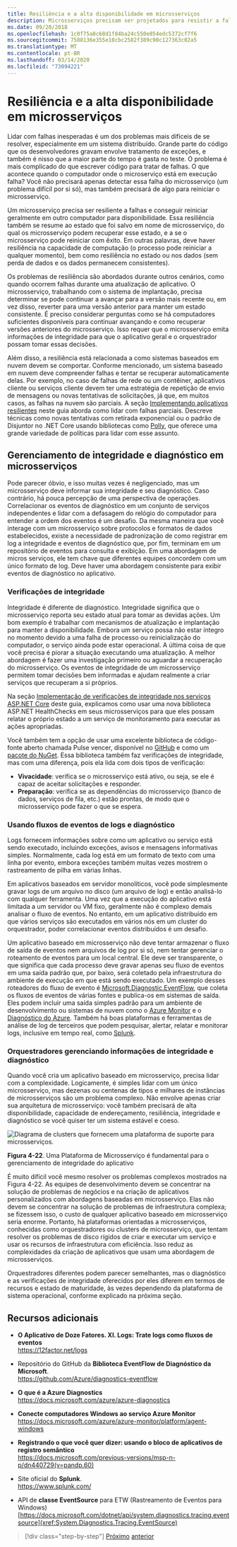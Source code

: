 ```yaml
---
title: Resiliência e a alta disponibilidade em microsserviços
description: Microsserviços precisam ser projetados para resistir a falhas de dependências e de rede transitória e precisam ser resilientes para alcançar alta disponibilidade.
ms.date: 09/20/2018
ms.openlocfilehash: 1c0f75a8c68d1f84ba24c550e854edc5372cf7f6
ms.sourcegitcommit: 7588136e355e10cbc2582f389c90c127363c02a5
ms.translationtype: MT
ms.contentlocale: pt-BR
ms.lasthandoff: 03/14/2020
ms.locfileid: "73094221"
---
```

# <a name="resiliency-and-high-availability-in-microservices"></a>Resiliência e a alta disponibilidade em microsserviços

Lidar com falhas inesperadas é um dos problemas mais difíceis de se resolver, especialmente em um sistema distribuído. Grande parte do código que os desenvolvedores gravam envolve tratamento de exceções, e também é nisso que a maior parte do tempo é gasta no teste. O problema é mais complicado do que escrever código para tratar de falhas. O que acontece quando o computador onde o microserviço está em execução falha? Você não precisará apenas detectar essa falha do microsserviço (um problema difícil por si só), mas também precisará de algo para reiniciar o microsserviço.

Um microsserviço precisa ser resiliente a falhas e conseguir reiniciar geralmente em outro computador para disponibilidade. Essa resiliência também se resume ao estado que foi salvo em nome de microsserviço, do qual os microsserviço podem recuperar esse estado, e a se o microsserviço pode reiniciar com êxito. Em outras palavras, deve haver resiliência na capacidade de computação (o processo pode reiniciar a qualquer momento), bem como resiliência no estado ou nos dados (sem perda de dados e os dados permanecem consistentes).

Os problemas de resiliência são abordados durante outros cenários, como quando ocorrem falhas durante uma atualização de aplicativo. O microsserviço, trabalhando com o sistema de implantação, precisa determinar se pode continuar a avançar para a versão mais recente ou, em vez disso, reverter para uma versão anterior para manter um estado consistente. É preciso considerar perguntas como se há computadores suficientes disponíveis para continuar avançando e como recuperar versões anteriores do microsserviço. Isso requer que o microsserviço emita informações de integridade para que o aplicativo geral e o orquestrador possam tomar essas decisões.

Além disso, a resiliência está relacionada a como sistemas baseados em nuvem devem se comportar. Conforme mencionado, um sistema baseado em nuvem deve compreender falhas e tentar se recuperar automaticamente delas. Por exemplo, no caso de falhas de rede ou um contêiner, aplicativos cliente ou serviços cliente devem ter uma estratégia de repetição de envio de mensagens ou novas tentativas de solicitações, já que, em muitos casos, as falhas na nuvem são parciais. A seção [Implementando aplicativos resilientes](../implement-resilient-applications/index.md) neste guia aborda como lidar com falhas parciais. Descreve técnicas como novas tentativas com retirada exponencial ou o padrão de Disjuntor no .NET Core usando bibliotecas como [Polly](https://github.com/App-vNext/Polly), que oferece uma grande variedade de políticas para lidar com esse assunto.

## <a name="health-management-and-diagnostics-in-microservices"></a>Gerenciamento de integridade e diagnóstico em microsserviços

Pode parecer óbvio, e isso muitas vezes é negligenciado, mas um microsserviço deve informar sua integridade e seu diagnóstico. Caso contrário, há pouca percepção de uma perspectiva de operações. Correlacionar os eventos de diagnóstico em um conjunto de serviços independentes e lidar com a defasagem do relógio do computador para entender a ordem dos eventos é um desafio. Da mesma maneira que você interage com um microsserviço sobre protocolos e formatos de dados estabelecidos, existe a necessidade de padronização de como registrar em log a integridade e eventos de diagnóstico que, por fim, terminam em um repositório de eventos para consulta e exibição. Em uma abordagem de micros serviços, ele tem chave que diferentes equipes concordem com um único formato de log. Deve haver uma abordagem consistente para exibir eventos de diagnóstico no aplicativo.

### <a name="health-checks"></a>Verificações de integridade

Integridade é diferente de diagnóstico. Integridade significa que o microsserviço reporta seu estado atual para tomar as devidas ações. Um bom exemplo é trabalhar com mecanismos de atualização e implantação para manter a disponibilidade. Embora um serviço possa não estar íntegro no momento devido a uma falha de processo ou reinicialização do computador, o serviço ainda pode estar operacional. A última coisa de que você precisa é piorar a situação executando uma atualização. A melhor abordagem é fazer uma investigação primeiro ou aguardar a recuperação do microsserviço. Os eventos de integridade de um microsserviço permitem tomar decisões bem informadas e ajudam realmente a criar serviços que recuperam a si próprios.

Na seção [Implementação de verificações de integridade nos serviços ASP.NET Core](../implement-resilient-applications/monitor-app-health.md#implement-health-checks-in-aspnet-core-services) deste guia, explicamos como usar uma nova biblioteca ASP.NET HealthChecks em seus microsserviços para que eles possam relatar o próprio estado a um serviço de monitoramento para executar as ações apropriadas.

Você também tem a opção de usar uma excelente biblioteca de código-fonte aberto chamada Pulse vencer, disponível no [GitHub](https://github.com/Xabaril/BeatPulse) e como um [pacote do NuGet](https://www.nuget.org/packages/BeatPulse/). Essa biblioteca também faz verificações de integridade, mas com uma diferença, pois ela lida com dois tipos de verificação:

- **Vivacidade**: verifica se o microsserviço está ativo, ou seja, se ele é capaz de aceitar solicitações e responder.
- **Preparação**: verifica se as dependências do microsserviço (banco de dados, serviços de fila, etc.) estão prontas, de modo que o microsserviço pode fazer o que se espera.

### <a name="using-diagnostics-and-logs-event-streams"></a>Usando fluxos de eventos de logs e diagnóstico

Logs fornecem informações sobre como um aplicativo ou serviço está sendo executado, incluindo exceções, avisos e mensagens informativas simples. Normalmente, cada log está em um formato de texto com uma linha por evento, embora exceções também muitas vezes mostrem o rastreamento de pilha em várias linhas.

Em aplicativos baseados em servidor monolíticos, você pode simplesmente gravar logs de um arquivo no disco (um arquivo de log) e então analisá-lo com qualquer ferramenta. Uma vez que a execução do aplicativo está limitada a um servidor ou VM fixo, geralmente não é complexo demais analisar o fluxo de eventos. No entanto, em um aplicativo distribuído em que vários serviços são executados em vários nós em um cluster do orquestrador, poder correlacionar eventos distribuídos é um desafio.

Um aplicativo baseado em microsserviço não deve tentar armazenar o fluxo de saída de eventos nem arquivos de log por si só, nem tentar gerenciar o roteamento de eventos para um local central. Ele deve ser transparente, o que significa que cada processo deve gravar apenas seu fluxo de eventos em uma saída padrão que, por baixo, será coletado pela infraestrutura do ambiente de execução em que está sendo executado. Um exemplo desses roteadores do fluxo de evento é [Microsoft.Diagnostic.EventFlow](https://github.com/Azure/diagnostics-eventflow), que coleta os fluxos de eventos de várias fontes e publica-os em sistemas de saída. Eles podem incluir uma saída simples padrão para um ambiente de desenvolvimento ou sistemas de nuvem como o [Azure Monitor](https://azure.microsoft.com/services/monitor//) e o [Diagnóstico do Azure](https://docs.microsoft.com/azure/azure-monitor/platform/diagnostics-extension-overview). Também há boas plataformas e ferramentas de análise de log de terceiros que podem pesquisar, alertar, relatar e monitorar logs, inclusive em tempo real, como [Splunk](https://www.splunk.com/goto/Splunk_Log_Management?ac=ga_usa_log_analysis_phrase_Mar17&_kk=logs%20analysis&gclid=CNzkzIrex9MCFYGHfgodW5YOtA).

### <a name="orchestrators-managing-health-and-diagnostics-information"></a>Orquestradores gerenciando informações de integridade e diagnóstico

Quando você cria um aplicativo baseado em microsserviço, precisa lidar com a complexidade. Logicamente, é simples lidar com um único microsserviço, mas dezenas ou centenas de tipos e milhares de instâncias de microsserviços são um problema complexo. Não envolve apenas criar sua arquitetura de microsserviço: você também precisará de alta disponibilidade, capacidade de endereçamento, resiliência, integridade e diagnóstico se você quiser ter um sistema estável e coeso.

![Diagrama de clusters que fornecem uma plataforma de suporte para microsserviços.](./media/resilient-high-availability-microservices/microservice-platform.png)

**Figura 4-22**. Uma Plataforma de Microsserviço é fundamental para o gerenciamento de integridade do aplicativo

É muito difícil você mesmo resolver os problemas complexos mostrados na Figura 4-22. As equipes de desenvolvimento devem se concentrar na solução de problemas de negócios e na criação de aplicativos personalizados com abordagens baseadas em microsserviço. Elas não devem se concentrar na solução de problemas de infraestrutura complexa; se fizessem isso, o custo de qualquer aplicativo baseado em microsserviço seria enorme. Portanto, há plataformas orientadas a microsserviços, conhecidas como orquestradores ou clusters de microsserviço, que tentam resolver os problemas de disco rígidos de criar e executar um serviço e usar os recursos de infraestrutura com eficiência. Isso reduz as complexidades da criação de aplicativos que usam uma abordagem de microsserviços.

Orquestradores diferentes podem parecer semelhantes, mas o diagnóstico e as verificações de integridade oferecidos por eles diferem em termos de recursos e estado de maturidade, às vezes dependendo da plataforma de sistema operacional, conforme explicado na próxima seção.

## <a name="additional-resources"></a>Recursos adicionais

- **O Aplicativo de Doze Fatores. XI. Logs: Trate logs como fluxos de eventos** \
  <https://12factor.net/logs>

- Repositório do GitHub da **Biblioteca EventFlow de Diagnóstico da Microsoft**. \
  <https://github.com/Azure/diagnostics-eventflow>

- **O que é a Azure Diagnostics** \
  <https://docs.microsoft.com/azure/azure-diagnostics>

- **Conecte computadores Windows ao serviço Azure Monitor** \
  <https://docs.microsoft.com/azure/azure-monitor/platform/agent-windows>

- **Registrando o que você quer dizer: usando o bloco de aplicativos de registro semântico** \
  <https://docs.microsoft.com/previous-versions/msp-n-p/dn440729(v=pandp.60)>

- Site oficial do **Splunk**. \
  <https://www.splunk.com/>

- API de **classe EventSource** para ETW (Rastreamento de Eventos para Windows) \
  [https://docs.microsoft.com/dotnet/api/system.diagnostics.tracing.eventsource](xref:System.Diagnostics.Tracing.EventSource)

>[!div class="step-by-step"]
>[Próximo](microservice-based-composite-ui-shape-layout.md)
>[anterior](scalable-available-multi-container-microservice-applications.md)
